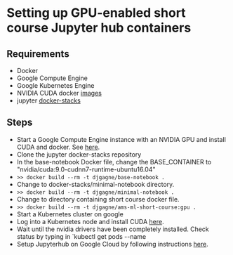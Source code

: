 # Setting up GPU-enabled short course Jupyter hub containers

## Requirements
* Docker
* Google Compute Engine
* Google Kubernetes Engine
* NVIDIA CUDA docker [images](https://hub.docker.com/r/nvidia/cuda)
* jupyter [docker-stacks](https://github.com/jupyter/docker-stacks)

## Steps
* Start a Google Compute Engine instance with an NVIDIA GPU and install CUDA and docker. See [here](https://medium.com/google-cloud/jupyter-tensorflow-nvidia-gpu-docker-google-compute-engine-4a146f085f17).
* Clone the jupyter docker-stacks repository
* In the base-notebook Docker file, change the BASE_CONTAINER to "nvidia/cuda:9.0-cudnn7-runtime-ubuntu16.04"
* `>> docker build --rm -t djgagne/base-notebook .`
* Change to docker-stacks/minimal-notebook directory.
* `>> docker build --rm -t djgagne/minimal-notebook .`
* Change to directory containing short course docker file.
* `>> docker build --rm -t djgagne/ams-ml-short-course:gpu .`
* Start a Kubernetes cluster on google
* Log into a Kubernetes node and install CUDA [here](https://cloud.google.com/compute/docs/gpus/add-gpus).
* Wait until the nvidia drivers have been completely installed. Check status by typing in
`kubectl get pods --name
* Setup Jupyterhub on Google Cloud by following instructions [here](https://zero-to-jupyterhub.readthedocs.io/en/stable/index.html).

